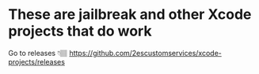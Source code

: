 # These are jailbreak and other Xcode projects that do work 

Go to releases 👇🏽
https://github.com/2escustomservices/xcode-projects/releases